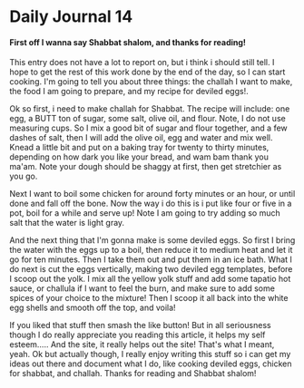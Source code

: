 # Daily Journal 14

#### First off I wanna say Shabbat shalom, and thanks for reading!
This entry does not have a lot to report on, but i think i should still tell. I hope to get the rest of this work done by the end of the day, so I can start cooking. I'm going to tell you about three things: the challah I want to make, the food I am going to prepare, and my recipe for deviled eggs!.

Ok so first, i need to make challah for Shabbat. The recipe will include: one egg, a BUTT ton of sugar, some salt, olive oil, and flour. Note, I do not use measuring cups. So I mix a good bit of sugar and flour together, and a few dashes of salt, then I will add the olive oil, egg and water and mix well. Knead a little bit and put on a baking tray for twenty to thirty minutes, depending on how dark you like your bread, and wam bam thank you ma'am. Note your dough should be shaggy at first, then get stretchier as you go.

Next I want to boil some chicken for around forty minutes or an hour, or until done and fall off the bone. Now the way i do this is i put like four or five in a pot, boil for a while and serve up! Note I am going to try adding so much salt that the water is light gray.

And the next thing that I'm gonna make is some deviled eggs. So first I bring the water with the eggs up to a boil, then reduce it to medium heat and let it go for ten minutes. Then I take them out and put them in an ice bath. What I do next is cut the eggs vertically, making two deviled egg templates, before I scoop out the yolk. I mix all the yellow yolk stuff and add some tapatio hot sauce, or challula if I want to feel the burn, and make sure to add some spices of your choice to the mixture! Then I scoop it all back into the white egg shells and smooth off the top, and voila!

If you liked that stuff then smash the like button! But in all seriousness though I do really appreciate you reading this article, it helps my self esteem….. And the site, it really helps out the site! That's what I meant, yeah. Ok but actually though, I really enjoy writing this stuff so i can get my ideas out there and document what I do, like cooking deviled eggs, chicken for shabbat, and challah. Thanks for reading and Shabbat shalom!

